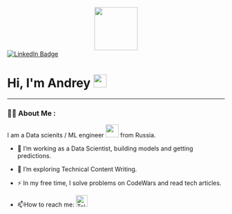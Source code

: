 <div id="header" align="center">
  <img src="https://media.giphy.com/media/M9gbBd9nbDrOTu1Mqx/giphy.gif" width="100"/>
</div>
<div id="badges">
  <a href="https://www.linkedin.com/in/andrey-zavodov/">
    <img src="https://img.shields.io/badge/LinkedIn-blue?style=for-the-badge&logo=linkedin&logoColor=white" alt="LinkedIn Badge"/>
  </a>
</div>
<img src="https://komarev.com/ghpvc/?username=SleekVortex&style=flat-square&color=blue" alt=""/>
<h1>
  Hi, I'm Andrey
  <img src="https://media.giphy.com/media/hvRJCLFzcasrR4ia7z/giphy.gif" width="30px"/>
</h1>

---

### :man_technologist: About Me :
I am a Data scienits / ML engineer <img src="https://media.giphy.com/media/WUlplcMpOCEmTGBtBW/giphy.gif" width="30"> from Russia.
- :telescope: I’m working as a Data Scientist, building models and getting predictions.

- :seedling: I’m exploring Technical Content Writing.

- :zap: In my free time, I solve problems on CodeWars and read tech articles.

- :mailbox:How to reach me: <a href="https://t.me/SleekVortex">
    <img src="https://upload.wikimedia.org/wikipedia/commons/8/83/Telegram_2019_Logo.svg" alt="Telegram Badge" width="27" height="27"/>
</a>
